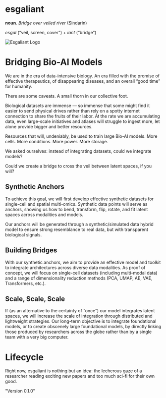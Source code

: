 # esgaliant

**noun**. _Bridge over veiled river_ (Sindarin)

_esgal_ (“veil, screen, cover”) + _iant_ (“bridge”)

![Esgaliant Logo](assets/Esgaliant.png)

# Bridging Bio-AI Models

We are in the era of data-intensive biology. An era filled with the promise of effective therapeutics, of disappearing diseases, and an overall “good time” for humanity.

There are some caveats. A small thorn in our collective foot.

Biological datasets are immense — so immense that some might find it easier to send physical drives rather than rely on a spotty internet connection to share the fruits of their labor. At the rate we are accumulating data, even large-scale initiatives and atlases will struggle to ingest more, let alone provide bigger and better resources.

Resources that will, undeniably, be used to train large Bio-AI models. More cells. More conditions. More power. More storage.

We asked ourselves: instead of integrating datasets, could we integrate models?

Could we create a bridge to cross the veil between latent spaces, if you will?

## Synthetic Anchors

To achieve this goal, we will first develop effective synthetic datasets for single-cell and spatial multi-omics. Synthetic data points will serve as anchors, showing us how to bend, transform, flip, rotate, and fit latent spaces across modalities and models.

Our anchors will be generated through a synthetic/simulated data hybrid model to ensure strong resemblance to real data, but with transparent biological signals.

## Building Bridges

With our synthetic anchors, we aim to provide an effective model and toolkit to integrate architectures across diverse data modalities. As proof of concept, we will focus on single-cell datasets (including multi-modal data) and a range of dimensionality reduction methods (PCA, UMAP, AE, VAE, Transformers, etc.).

## Scale, Scale, Scale

If (as an alternative to the certainty of “once”) our model integrates latent spaces, we will increase the scale of integration through distributed and lightweight strategies. Our long-term objective is to integrate foundational models, or to create obscenely large foundational models, by directly linking those produced by researchers across the globe rather than by a single team with a very big computer.

# Lifecycle

Right now, esgaliant is nothing but an idea: the lecherous gaze of a researcher reading exciting new papers and too much sci-fi for their own good.

"Version 0.1.0"
